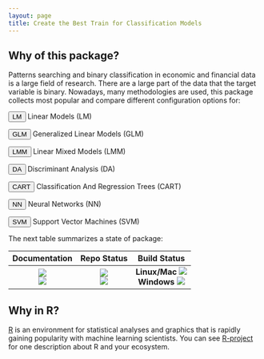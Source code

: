 ```yaml
---
layout: page
title: Create the Best Train for Classification Models
---
```

## Why of this package?
Patterns searching and binary classification in economic and financial data is a large field of research. There are a large part of the data that the target variable is binary. Nowadays, many methodologies are used, this package collects most popular and compare different configuration options for:

<p class="index-method"><button class="index-button LM-button">LM</button> Linear Models (LM)</p>
<p class="index-method"><button class="index-button GLM-button">GLM</button> Generalized Linear Models (GLM)</p>
<p class="index-method"><button class="index-button LMM-button">LMM</button> Linear Mixed Models (LMM) </p>
<p class="index-method"><button class="index-button DA-button">DA</button> Discriminant Analysis (DA) </p>
<p class="index-method"><button class="index-button CART-button">CART</button> Classification And Regression Trees (CART)</p>
<p class="index-method"><button class="index-button NN-button">NN</button> Neural Networks (NN) </p>
<p class="index-method"><button class="index-button SVM-button">SVM</button> Support Vector Machines (SVM) </p>



The next table summarizes a state of package:

| **Documentation** | **Repo Status** | **Build Status** | 
|:---:|:---:|:---:|
| [![][docs-img]][docs-url] <br> [![][rdrr-img]][rdrr-url] | [![][CRAN-Version-img]][CRAN-Version-url] <br> [![][MRAN-Version-img]][MRAN-Version-url] |  **Linux/Mac** [![][travis-img]][travis-url] <br> **Windows** [![][codecov-img]][codecov-url] | 

[docs-img]: https://img.shields.io/badge/docs-latest-blue.svg
[docs-url]: http://economistgame.github.io/OptimClassifier

[CRAN-Version-img]: https://www.r-pkg.org/badges/version/OptimClassifier
[CRAN-Version-url]: https://cran.r-project.org/web/packages/OptimClassifier/
[MRAN-Version-img]: https://img.shields.io/badge/MRAN-0.1.2-green.svg
[MRAN-Version-url]: https://mran.microsoft.com/package/OptimClassifier


[travis-img]: https://travis-ci.org/economistgame/OptimClassifier.svg?branch=master
[travis-url]: https://travis-ci.org/economistgame/OptimClassifier
[codecov-img]: https://ci.appveyor.com/api/projects/status/f3h44m7jwr8ms9tf?svg=true
[codecov-url]: https://ci.appveyor.com/project/economistgame/optimclassifier
 
[rdrr-img]: https://img.shields.io/badge/rdrr-stable-blue.svg
[rdrr-url]: https://rdrr.io/cran/OptimClassifier/


## Why in R?
[R](https://www.r-project.org/)  is an environment for statistical analyses and graphics that is rapidly gaining popularity with machine learning scientists. You can see [R-project](https://www.r-project.org/about.html) for one description about R and your ecosystem.




